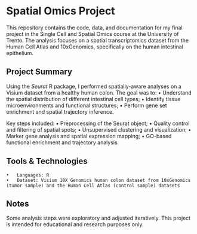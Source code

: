 # Spatial Omics Project
This repository contains the code, data, and documentation for my final project in the Single Cell and Spatial Omics course at the University of Trento. The analysis focuses on a spatial transcriptomics dataset from the Human Cell Atlas and 10xGenomics, specifically on the human intestinal epithelium.

## Project Summary

Using the *Seurat* R package, I performed spatially-aware analyses on a Visium dataset from a healthy human colon. The goal was to:
	•	Understand the spatial distribution of different intestinal cell types;
	•	Identify tissue microenvironments and functional structures;
	•	Perform gene set enrichment and spatial trajectory inference.
 
Key steps included:
	•	Preprocessing of the Seurat object;
	•	Quality control and filtering of spatial spots;
	•	Unsupervised clustering and visualization;
	•	Marker gene analysis and spatial expression mapping;
	•	GO-based functional enrichment and trajectory analysis.

## Tools & Technologies
	•	Languages: R
	•	Dataset: Visium 10X Genomics human colon dataset from 10xGenomics (tumor sample) and the Human Cell Atlas (control sample) datasets

## Notes
Some analysis steps were exploratory and adjusted iteratively. This project is intended for educational and research purposes only.
